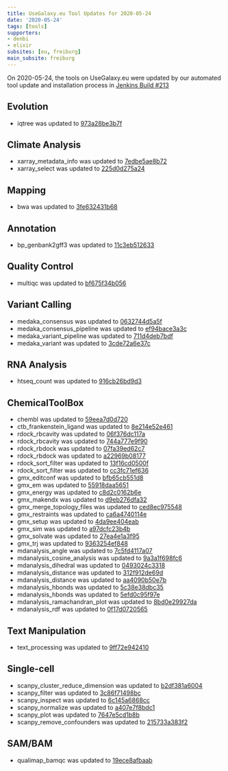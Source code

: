 ```yaml
---
title: UseGalaxy.eu Tool Updates for 2020-05-24
date: '2020-05-24'
tags: [tools]
supporters:
- denbi
- elixir
subsites: [eu, freiburg]
main_subsite: freiburg
---
```


On 2020-05-24, the tools on UseGalaxy.eu were updated by our automated tool update and installation process in [Jenkins Build #213](https://build.galaxyproject.eu/job/usegalaxy-eu/job/install-tools/#213/)


## Evolution

- iqtree was updated to [973a28be3b7f](https://toolshed.g2.bx.psu.edu/view/iuc/iqtree/973a28be3b7f)


## Climate Analysis

- xarray_metadata_info was updated to [7edbe5ae8b72](https://toolshed.g2.bx.psu.edu/view/ecology/xarray_metadata_info/7edbe5ae8b72)
- xarray_select was updated to [225d0d275a24](https://toolshed.g2.bx.psu.edu/view/ecology/xarray_select/225d0d275a24)

## Mapping

- bwa was updated to [3fe632431b68](https://toolshed.g2.bx.psu.edu/view/devteam/bwa/3fe632431b68)

## Annotation

- bp_genbank2gff3 was updated to [11c3eb512633](https://toolshed.g2.bx.psu.edu/view/iuc/bp_genbank2gff3/11c3eb512633)

## Quality Control

- multiqc was updated to [bf675f34b056](https://toolshed.g2.bx.psu.edu/view/iuc/multiqc/bf675f34b056)

## Variant Calling

- medaka_consensus was updated to [0632744d5a5f](https://toolshed.g2.bx.psu.edu/view/iuc/medaka_consensus/0632744d5a5f)
- medaka_consensus_pipeline was updated to [ef94bace3a3c](https://toolshed.g2.bx.psu.edu/view/iuc/medaka_consensus_pipeline/ef94bace3a3c)
- medaka_variant_pipeline was updated to [711d4deb7bdf](https://toolshed.g2.bx.psu.edu/view/iuc/medaka_variant_pipeline/711d4deb7bdf)
- medaka_variant was updated to [3cde72a6e37c](https://toolshed.g2.bx.psu.edu/view/iuc/medaka_variant/3cde72a6e37c)

## RNA Analysis

- htseq_count was updated to [916cb26bd9d3](https://toolshed.g2.bx.psu.edu/view/lparsons/htseq_count/916cb26bd9d3)

## ChemicalToolBox

- chembl was updated to [59eea7d0d720](https://toolshed.g2.bx.psu.edu/view/bgruening/chembl/59eea7d0d720)
- ctb_frankenstein_ligand was updated to [8e214e52e461](https://toolshed.g2.bx.psu.edu/view/bgruening/ctb_frankenstein_ligand/8e214e52e461)
- rdock_rbcavity was updated to [06f376dc117a](https://toolshed.g2.bx.psu.edu/view/bgruening/rdock_rbcavity/06f376dc117a)
- rdock_rbcavity was updated to [744a777e9f90](https://toolshed.g2.bx.psu.edu/view/bgruening/rdock_rbcavity/744a777e9f90)
- rdock_rbdock was updated to [07fa39ed62c7](https://toolshed.g2.bx.psu.edu/view/bgruening/rdock_rbdock/07fa39ed62c7)
- rdock_rbdock was updated to [a22969b08177](https://toolshed.g2.bx.psu.edu/view/bgruening/rdock_rbdock/a22969b08177)
- rdock_sort_filter was updated to [13f16cd0500f](https://toolshed.g2.bx.psu.edu/view/bgruening/rdock_sort_filter/13f16cd0500f)
- rdock_sort_filter was updated to [cc3fc71ef636](https://toolshed.g2.bx.psu.edu/view/bgruening/rdock_sort_filter/cc3fc71ef636)
- gmx_editconf was updated to [bfb65cb551d8](https://toolshed.g2.bx.psu.edu/view/chemteam/gmx_editconf/bfb65cb551d8)
- gmx_em was updated to [55918daa5651](https://toolshed.g2.bx.psu.edu/view/chemteam/gmx_em/55918daa5651)
- gmx_energy was updated to [c8d2c0162b6e](https://toolshed.g2.bx.psu.edu/view/chemteam/gmx_energy/c8d2c0162b6e)
- gmx_makendx was updated to [d9eb276dfa32](https://toolshed.g2.bx.psu.edu/view/chemteam/gmx_makendx/d9eb276dfa32)
- gmx_merge_topology_files was updated to [ced8ec975548](https://toolshed.g2.bx.psu.edu/view/chemteam/gmx_merge_topology_files/ced8ec975548)
- gmx_restraints was updated to [ca6a4740114e](https://toolshed.g2.bx.psu.edu/view/chemteam/gmx_restraints/ca6a4740114e)
- gmx_setup was updated to [4da9ee404eab](https://toolshed.g2.bx.psu.edu/view/chemteam/gmx_setup/4da9ee404eab)
- gmx_sim was updated to [a97dcfc23b4b](https://toolshed.g2.bx.psu.edu/view/chemteam/gmx_sim/a97dcfc23b4b)
- gmx_solvate was updated to [27ea4e1a3f95](https://toolshed.g2.bx.psu.edu/view/chemteam/gmx_solvate/27ea4e1a3f95)
- gmx_trj was updated to [9363254ef848](https://toolshed.g2.bx.psu.edu/view/chemteam/gmx_trj/9363254ef848)
- mdanalysis_angle was updated to [7c5fd4117a07](https://toolshed.g2.bx.psu.edu/view/chemteam/mdanalysis_angle/7c5fd4117a07)
- mdanalysis_cosine_analysis was updated to [9a3a1f698fc6](https://toolshed.g2.bx.psu.edu/view/chemteam/mdanalysis_cosine_analysis/9a3a1f698fc6)
- mdanalysis_dihedral was updated to [0493024c3318](https://toolshed.g2.bx.psu.edu/view/chemteam/mdanalysis_dihedral/0493024c3318)
- mdanalysis_distance was updated to [312f912de69d](https://toolshed.g2.bx.psu.edu/view/chemteam/mdanalysis_distance/312f912de69d)
- mdanalysis_distance was updated to [aa4090b50e7b](https://toolshed.g2.bx.psu.edu/view/chemteam/mdanalysis_distance/aa4090b50e7b)
- mdanalysis_hbonds was updated to [5c38e38dbc35](https://toolshed.g2.bx.psu.edu/view/chemteam/mdanalysis_hbonds/5c38e38dbc35)
- mdanalysis_hbonds was updated to [5efd0c95f97e](https://toolshed.g2.bx.psu.edu/view/chemteam/mdanalysis_hbonds/5efd0c95f97e)
- mdanalysis_ramachandran_plot was updated to [8bd0e29927da](https://toolshed.g2.bx.psu.edu/view/chemteam/mdanalysis_ramachandran_plot/8bd0e29927da)
- mdanalysis_rdf was updated to [0f17d0720565](https://toolshed.g2.bx.psu.edu/view/chemteam/mdanalysis_rdf/0f17d0720565)


## Text Manipulation

- text_processing was updated to [9ff72e942410](https://toolshed.g2.bx.psu.edu/view/bgruening/text_processing/9ff72e942410)

## Single-cell

- scanpy_cluster_reduce_dimension was updated to [b2df381a6004](https://toolshed.g2.bx.psu.edu/view/iuc/scanpy_cluster_reduce_dimension/b2df381a6004)
- scanpy_filter was updated to [3c86f71498bc](https://toolshed.g2.bx.psu.edu/view/iuc/scanpy_filter/3c86f71498bc)
- scanpy_inspect was updated to [6c145a6868cc](https://toolshed.g2.bx.psu.edu/view/iuc/scanpy_inspect/6c145a6868cc)
- scanpy_normalize was updated to [a407e7f8bdc1](https://toolshed.g2.bx.psu.edu/view/iuc/scanpy_normalize/a407e7f8bdc1)
- scanpy_plot was updated to [7647e5cd1b8b](https://toolshed.g2.bx.psu.edu/view/iuc/scanpy_plot/7647e5cd1b8b)
- scanpy_remove_confounders was updated to [215733a383f2](https://toolshed.g2.bx.psu.edu/view/iuc/scanpy_remove_confounders/215733a383f2)

## SAM/BAM

- qualimap_bamqc was updated to [19ece8afbaab](https://toolshed.g2.bx.psu.edu/view/iuc/qualimap_bamqc/19ece8afbaab)



